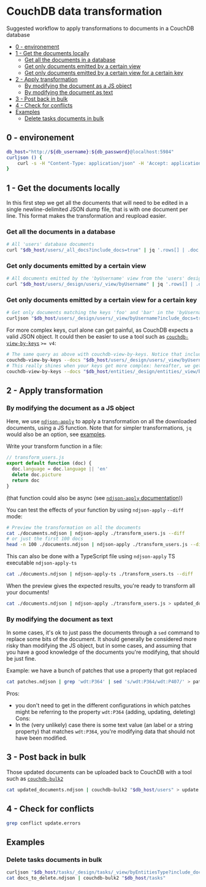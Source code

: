 # CouchDB data transformation
Suggested workflow to apply transformations to documents in a CouchDB database

<!-- START doctoc generated TOC please keep comment here to allow auto update -->
<!-- DON'T EDIT THIS SECTION, INSTEAD RE-RUN doctoc TO UPDATE -->

- [0 - environement](#0---environement)
- [1 - Get the documents locally](#1---get-the-documents-locally)
  - [Get all the documents in a database](#get-all-the-documents-in-a-database)
  - [Get only documents emitted by a certain view](#get-only-documents-emitted-by-a-certain-view)
  - [Get only documents emitted by a certain view for a certain key](#get-only-documents-emitted-by-a-certain-view-for-a-certain-key)
- [2 - Apply transformation](#2---apply-transformation)
  - [By modifying the document as a JS object](#by-modifying-the-document-as-a-js-object)
  - [By modifying the document as text](#by-modifying-the-document-as-text)
- [3 - Post back in bulk](#3---post-back-in-bulk)
- [4 - Check for conflicts](#4---check-for-conflicts)
- [Examples](#examples)
  - [Delete tasks documents in bulk](#delete-tasks-documents-in-bulk)

<!-- END doctoc generated TOC please keep comment here to allow auto update -->

## 0 - environement

```sh
db_host="http://${db_username}:${db_password}@localhost:5984"
curljson () {
	curl -s -H "Content-Type: application/json" -H 'Accept: application/json' $@
}
```

## 1 - Get the documents locally
In this first step we get all the documents that will need to be edited in a single newline-delimited JSON dump file, that is with one document per line. This format makes the transformation and reupload easier.

### Get all the documents in a database
```sh
# All 'users' database documents
curl "$db_host/users/_all_docs?include_docs=true" | jq '.rows[] | .doc' -c > documents.ndjson
```

### Get only documents emitted by a certain view
```sh
# All documents emitted by the 'byUsername' view from the 'users' design doc, from the 'users' database
curl "$db_host/users/_design/users/_view/byUsername" | jq '.rows[] | .doc' -c > documents.ndjson
```

### Get only documents emitted by a certain view for a certain key
```sh
# Get only documents matching the keys 'foo' and 'bar' in the 'byUsername' view
curljson "$db_host/users/_design/users/_view/byUsername?include_docs=true" -d '{"keys":["foo","bar"]}' | jq '.rows[] | .doc' -c > documents.ndjson
```

For more complex keys, curl alone can get painful, as CouchDB expects a valid JSON object. It could then be easier to use a tool such as [`couchdb-view-by-keys`](https://github.com/maxlath/couchdb-view-by-keys) `>= v4`:
```sh
# The same query as above with couchdb-view-by-keys. Notice that include_docs=true is the default now, and that we directly get NDJSON
couchdb-view-by-keys --docs "$db_host/users/_design/users/_view/byUsername" 'foo' 'bar' > documents.ndjson
# This really shines when your keys get more complex: hereafter, we get all documents with the claims
couchdb-view-by-keys --docs "$db_host/entities/_design/entities/_view/byClaim" '["wdt:P31", "wd:Q5"]' > documents.ndjson
```

## 2 - Apply transformation
### By modifying the document as a JS object
Here, we use [`ndjson-apply`](https://github.com/maxlath/ndjson-apply) to apply a transformation on all the downloaded documents, using a JS function. Note that for simpler transformations, `jq` would also be an option, see [examples](#examples).

Write your transform function in a file:
```js
// transform_users.js
export default function (doc) {
  doc.language = doc.language || 'en'
  delete doc.picture
  return doc
}
```
(that function could also be async (see [`ndjson-apply` documentation](https://github.com/maxlath/ndjson-apply)))

You can test the effects of your function by using `ndjson-apply` `--diff` mode:

```sh
# Preview the transformation on all the documents
cat ./documents.ndjson | ndjson-apply ./transform_users.js --diff
# or just the first 100 docs
head -n 100 ./documents.ndjson | ndjson-apply ./transform_users.js --diff
```

This can also be done with a TypeScript file using `ndjson-apply` TS executable `ndjson-apply-ts`
```sh
cat ./documents.ndjson | ndjson-apply-ts ./transform_users.ts --diff
```

When the preview gives the expected results, you're ready to transform all your documents!

```sh
cat ./documents.ndjson | ndjson-apply ./transform_users.js > updated_documents.ndjson
```


### By modifying the document as text
In some cases, it's ok to just pass the documents through a `sed` command to replace some bits of the document. It should generally be considered more risky than modifying the JS object, but in some cases, and assuming that you have a good knowledge of the documents you're modifying, that should be just fine.

Example: we have a bunch of patches that use a property that got replaced
```sh
cat patches.ndjson | grep 'wdt:P364' | sed 's/wdt:P364/wdt:P407/' > patches.fixed.ndjson
```
Pros:
- you don't need to get in the different configurations in which patches might be referring to the property `wdt:P364` (adding, updating, deleting)
Cons:
- In the (very unlikely) case there is some text value (an label or a string property) that matches `wdt:P364`, you're modifying data that should not have been modified.

## 3 - Post back in bulk
Those updated documents can be uploaded back to CouchDB with a tool such as [`couchdb-bulk2`](https://github.com/maxlath/couchdb-bulk2)

```sh
cat updated_documents.ndjson | couchdb-bulk2 "$db_host/users" > update.success 2> update.errors
```

## 4 - Check for conflicts
```sh
grep conflict update.errors
```

## Examples

### Delete tasks documents in bulk
```sh
curljson "$db_host/tasks/_design/tasks/_view/byEntitiesType?include_docs=true" -d '{"key":"human"}' | jq '.rows[].doc | { _id: ._id, _rev: ._rev, _deleted: true }' -cr > docs_to_delete.ndjson
cat docs_to_delete.ndjson | couchdb-bulk2 "$db_host/tasks"
```
